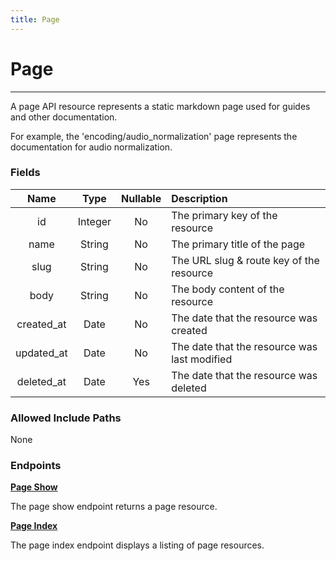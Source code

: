 ```yaml
---
title: Page
---
```


# Page

---

A page API resource represents a static markdown page used for guides and other documentation.

For example, the 'encoding/audio_normalization' page represents the documentation for audio normalization.

### Fields

|    Name    |  Type   | Nullable |  Description                                 |
| :--------: | :-----: | :------: | :--------------------------------------------|
| id         | Integer | No       | The primary key of the resource              |
| name       | String  | No       | The primary title of the page                |
| slug       | String  | No       | The URL slug & route key of the resource     |
| body       | String  | No       | The body content of the resource             |
| created_at | Date    | No       | The date that the resource was created       |
| updated_at | Date    | No       | The date that the resource was last modified |
| deleted_at | Date    | Yes      | The date that the resource was deleted       |

### Allowed Include Paths

None

### Endpoints

**[Page Show](/page/show/)**

The page show endpoint returns a page resource.

**[Page Index](/page/index/)**

The page index endpoint displays a listing of page resources.